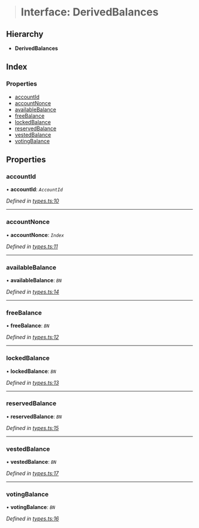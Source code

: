 > # Interface: DerivedBalances

## Hierarchy

* **DerivedBalances**

## Index

### Properties

* [accountId](_types_.derivedbalances.md#accountid)
* [accountNonce](_types_.derivedbalances.md#accountnonce)
* [availableBalance](_types_.derivedbalances.md#availablebalance)
* [freeBalance](_types_.derivedbalances.md#freebalance)
* [lockedBalance](_types_.derivedbalances.md#lockedbalance)
* [reservedBalance](_types_.derivedbalances.md#reservedbalance)
* [vestedBalance](_types_.derivedbalances.md#vestedbalance)
* [votingBalance](_types_.derivedbalances.md#votingbalance)

## Properties

###  accountId

• **accountId**: *`AccountId`*

*Defined in [types.ts:10](https://github.com/polkadot-js/api/blob/35a2960/packages/api-derive/src/types.ts#L10)*

___

###  accountNonce

• **accountNonce**: *`Index`*

*Defined in [types.ts:11](https://github.com/polkadot-js/api/blob/35a2960/packages/api-derive/src/types.ts#L11)*

___

###  availableBalance

• **availableBalance**: *`BN`*

*Defined in [types.ts:14](https://github.com/polkadot-js/api/blob/35a2960/packages/api-derive/src/types.ts#L14)*

___

###  freeBalance

• **freeBalance**: *`BN`*

*Defined in [types.ts:12](https://github.com/polkadot-js/api/blob/35a2960/packages/api-derive/src/types.ts#L12)*

___

###  lockedBalance

• **lockedBalance**: *`BN`*

*Defined in [types.ts:13](https://github.com/polkadot-js/api/blob/35a2960/packages/api-derive/src/types.ts#L13)*

___

###  reservedBalance

• **reservedBalance**: *`BN`*

*Defined in [types.ts:15](https://github.com/polkadot-js/api/blob/35a2960/packages/api-derive/src/types.ts#L15)*

___

###  vestedBalance

• **vestedBalance**: *`BN`*

*Defined in [types.ts:17](https://github.com/polkadot-js/api/blob/35a2960/packages/api-derive/src/types.ts#L17)*

___

###  votingBalance

• **votingBalance**: *`BN`*

*Defined in [types.ts:16](https://github.com/polkadot-js/api/blob/35a2960/packages/api-derive/src/types.ts#L16)*